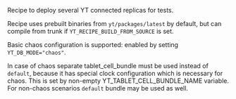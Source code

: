 Recipe to deploy several YT connected replicas for tests.

Recipe uses prebuilt binaries from `yt/packages/latest` by default, but can compile from trunk if `YT_RECIPE_BUILD_FROM_SOURCE` is set.

Basic chaos configuration is supported: enabled by setting `YT_DB_MODE="chaos"`.

In case of chaos separate tablet_cell_bundle must be used instead of `default`, because it has special clock configuration which is necessary for chaos. This is set by non-empty YT_TABLET_CELL_BUNDLE_NAME variable. For non-chaos scenarios `default` bundle may be used as well.
